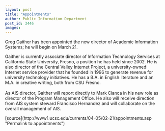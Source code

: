 ```yaml
---
layout: post
title: "Appointments"
author: Public Information Department
post_id: 3446
images:
---
```


<a name="content" id="content"></a>
<p>
  Greg Gaither has been appointed the new director of Academic Information Systems; he will begin on March 21.
</p>
<p>
  Gaither is currently associate director of Information Technology Services at California State University, Fresno, a position he has held since 2002. He is also director of the Central Valley Internet Project, a university-owned Internet service provider that he founded in 1996 to generate revenue for university technology initiatives. He has a B.A. in English literature and an M.A. in creative writing, both from CSU Fresno.<br>
  <br>
  As AIS director, Gaither will report directly to Mark Cianca in his new role as director of the Program Management Office. He also will receive direction from AIS system steward Francisco Hernandez and will collaborate on the overall management of AIS.
</p>
[source](http://www1.ucsc.edu/currents/04-05/02-21/appointments.asp "Permalink to appointments")

